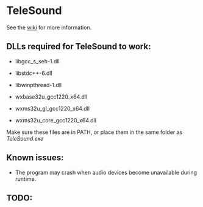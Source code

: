 # TeleSound
See the [wiki](https://git.pg.edu.pl/dspe/telesound/-/wikis/home) for more information.

## DLLs required for TeleSound to work:
- libgcc_s_seh-1.dll
- libstdc++-6.dll
- libwinpthread-1.dll

- wxbase32u_gcc1220_x64.dll
- wxms32u_gl_gcc1220_x64.dll
- wxms32u_core_gcc1220_x64.dll

Make sure these files are in PATH, or place them in the same folder as *TeleSound.exe*

## Known issues:
- The program may crash when audio devices become unavailable during runtime.


## TODO:

